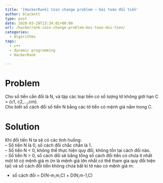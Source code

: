 ```yaml
---
title: '[HackerRank] Coin change problem – bài toán đổi tiền'
author: blackntt
type: post
date: 2020-03-29T13:34:01+00:00
url: /hackerrank-coin-change-problem-bai-toan-doi-tien/
categories:
  - Algorithms
tags:
  - c++
  - dynamic programming
  - HackerRank

---
```

# Problem

Cho số tiền cần đổi là N, và tập các loại tiền có số lượng tờ không giới hạn C = {c1, c2,&#8230;,cm}.  
Cho biết số cách đổi số tiền N bằng các tờ tiền có mệnh giá nằm trong C.

# Solution

Khi đổi tiền N ta sẽ có các tình huống:  
&#8211; Số tiền N là 0, số cách đổi chắc chắn là 1.  
&#8211; Số tiền N < 0, không thể thực hiện quy đổi, không tồn tại cách đổi nào.  
&#8211; Số tiền N > 0, số cách đổi sẽ bằng tổng số cách đổi tiền có chứa ít nhất một tờ có mệnh giá m (m là mệnh giá lớn nhất có thể tham gia quy đổi hiện tại) và số cách đổi tiền không chứa bất kì tờ nào có mệnh giá m:  
+ số cách đổi = D(N-m,m,C) + D(N,m-1,C)
